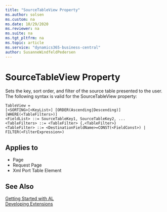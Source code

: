 ```yaml
---
title: "SourceTableView Property"
ms.author: solsen
ms.custom: na
ms.date: 10/29/2020
ms.reviewer: na
ms.suite: na
ms.tgt_pltfrm: na
ms.topic: article
ms.service: "dynamics365-business-central"
author: SusanneWindfeldPedersen
---
```

[//]: # (START>DO_NOT_EDIT)
[//]: # (IMPORTANT:Do not edit any of the content between here and the END>DO_NOT_EDIT.)
[//]: # (Any modifications should be made in the .xml files in the ModernDev repo.)
# SourceTableView Property
Sets the key, sort order, and filter of the source table presented to the user.
The following syntax is valid for the SourceTableView property:

```
TableView =
[<SORTING>[<KeyList>] [ORDER(Ascending|Descending)] [WHERE(<TableFilters>)]
<FieldList> ::= SourceTableKey1, SourceTableKey2, ...
<TableFilters> ::= <TableFilter> {,<TableFilter>}
<TableFilter> ::= <DestinationFieldName>=CONST(<FieldConst>) | FILTER(<FilterExpression>)
```


## Applies to
-   Page
-   Request Page
-   Xml Port Table Element

[//]: # (IMPORTANT: END>DO_NOT_EDIT)
## See Also  
[Getting Started with AL](../devenv-get-started.md)  
[Developing Extensions](../devenv-dev-overview.md)  